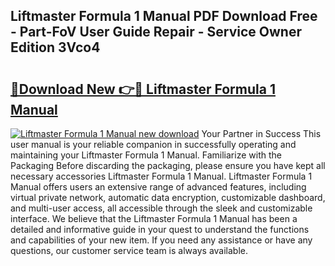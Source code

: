 ## Liftmaster Formula 1 Manual PDF Download Free - Part-FoV User Guide Repair - Service Owner Edition 3Vco4

# <h2><a href="http://bc14597.oget.top/?id=Liftmaster+Formula+1+Manual">🔗Download New 👉🔴 Liftmaster Formula 1 Manual</a></h2>

[![Liftmaster Formula 1 Manual new download](https://i.imgur.com/5g1atiW.png)](http://bc14597.oget.top/?id=Liftmaster+Formula+1+Manual)
Your Partner in Success This user manual is your reliable companion in successfully operating and maintaining your Liftmaster Formula 1 Manual. Familiarize with the Packaging Before discarding the packaging, please ensure you have kept all necessary accessories Liftmaster Formula 1 Manual. Liftmaster Formula 1 Manual offers users an extensive range of advanced features, including virtual private network, automatic data encryption, customizable dashboard, and multi-user access, all accessible through the sleek and customizable interface. We believe that the Liftmaster Formula 1 Manual has been a detailed and informative guide in your quest to understand the functions and capabilities of your new item. If you need any assistance or have any questions, our customer service team is always available.
